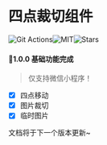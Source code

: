 # 四点裁切组件

![Git Actions](https://img.shields.io/github/workflow/status/LINYISONGER/four-dots-clipper/npm%20packages%20publish?style=for-the-badge)![MIT](https://img.shields.io/github/license/linyisonger/four-dots-clipper?style=for-the-badge)![Stars](https://img.shields.io/github/stars/linyisonger/four-dots-clipper?style=for-the-badge)

#### 🎉1.0.0 基础功能完成

> 仅支持微信小程序！

- [x] 四点移动
- [x] 图片裁切
- [x] 临时图片

文档将于下一个版本更新~

